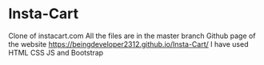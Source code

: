 # Insta-Cart
Clone of instacart.com 
All the files are in the master branch
Github page of the website https://beingdeveloper2312.github.io/Insta-Cart/
I have used HTML CSS JS and Bootstrap
